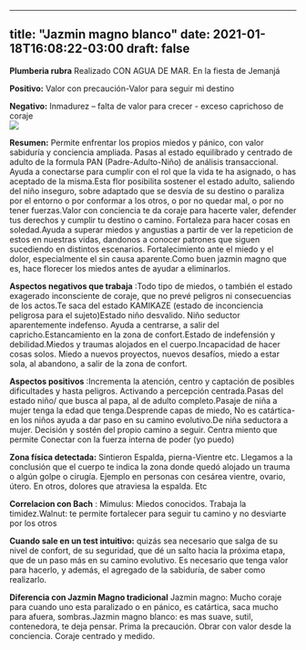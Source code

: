 
---
title: "Jazmin magno blanco"
date: 2021-01-18T16:08:22-03:00
draft: false
--- 
        

 




**Plumberia rubra** Realizado CON AGUA DE MAR. En la fiesta de Jemanjá

**Positivo:**  Valor con precaución-Valor para seguir mi destino

**Negativo:**  Inmadurez – falta de valor para crecer - exceso caprichoso de coraje  
![](images/jazmin-magno-blanco_bu69dqvz.jpg)

**Resumen:**  Permite enfrentar los propios miedos y pánico, con valor sabiduría y conciencia ampliada. Pasas al estado equilibrado y centrado de adulto de la formula PAN (Padre-Adulto-Niño) de análisis transaccional. Ayuda a conectarse para cumplir con el rol que la vida te ha asignado, o has aceptado de la misma.Esta flor posibilita sostener el estado adulto, saliendo del niño inseguro, sobre adaptado que se desvía de su destino o paraliza por el entorno o por conformar a los otros, o por no quedar mal, o por no tener fuerzas.Valor con conciencia te da coraje para hacerte valer, defender tus derechos y cumplir tu destino o camino. Fortaleza para hacer cosas en soledad.Ayuda a superar miedos y angustias a partir de ver la repeticion de estos en nuestras vidas, dandonos a conocer patrones que siguen sucediendo en distintos escenarios. Fortalecimiento ante el miedo y el dolor, especialmente el sin causa aparente.Como buen jazmin magno que es, hace florecer los miedos antes de ayudar a eliminarlos.  


**Aspectos negativos que trabaja** :Todo tipo de miedos, o también el estado exagerado inconsciente de coraje, que no prevé peligros ni consecuencias de los actos.Te saca del estado KAMIKAZE (estado de inconciencia peligrosa para el sujeto)Estado niño desvalido. Niño seductor aparentemente indefenso. Ayuda a centrarse, a salir del capricho.Estancamiento en la zona de confort.Estado de indefensión y debilidad.Miedos y traumas alojados en el cuerpo.Incapacidad de hacer cosas solos. Miedo a nuevos proyectos, nuevos desafíos, miedo a estar sola, al abandono, a salir de la zona de confort.  


**Aspectos positivos** :Incrementa la atención, centro y captación de posibles dificultades y hasta peligros. Activando a percepción centrada.Pasas del estado niño/ que busca al papa, al de adulto completo.Pasaje de niña a mujer tenga la edad que tenga.Desprende capas de miedo, No es catártica-en los niños ayuda a dar paso en su camino evolutivo.De niña seductora a mujer. Decisión y sostén del propio camino a seguir. Centra miento que permite Conectar con la fuerza interna de poder (yo puedo)  


**Zona física detectada:** Sintieron Espalda, pierna-Vientre etc. Llegamos a la conclusión que el cuerpo te indica la zona donde quedó alojado un trauma o algún golpe o cirugía. Ejemplo en personas con cesárea vientre, ovario, útero. En otros, dolores que atraviesa la espalda. Etc  


**Correlacion con Bach** : Mimulus: Miedos conocidos. Trabaja la timidez.Walnut: te permite fortalecer para seguir tu camino y no desviarte por los otros  


**Cuando sale en un test intuitivo:**  quizás sea necesario que salga de su nivel de confort, de su seguridad, que dé un salto hacia la próxima etapa, que de un paso más en su camino evolutivo. Es necesario que tenga valor para hacerlo, y además, el agregado de la sabiduría, de saber como realizarlo.  


**Diferencia con Jazmin Magno tradicional** Jazmin magno: Mucho coraje para cuando uno esta paralizado o en pánico, es catártica, saca mucho para afuera, sombras.Jazmin magno blanco: es mas suave, sutil, contenedora, te deja pensar. Prima la precaución. Obrar con valor desde la conciencia. Coraje centrado y medido.  







